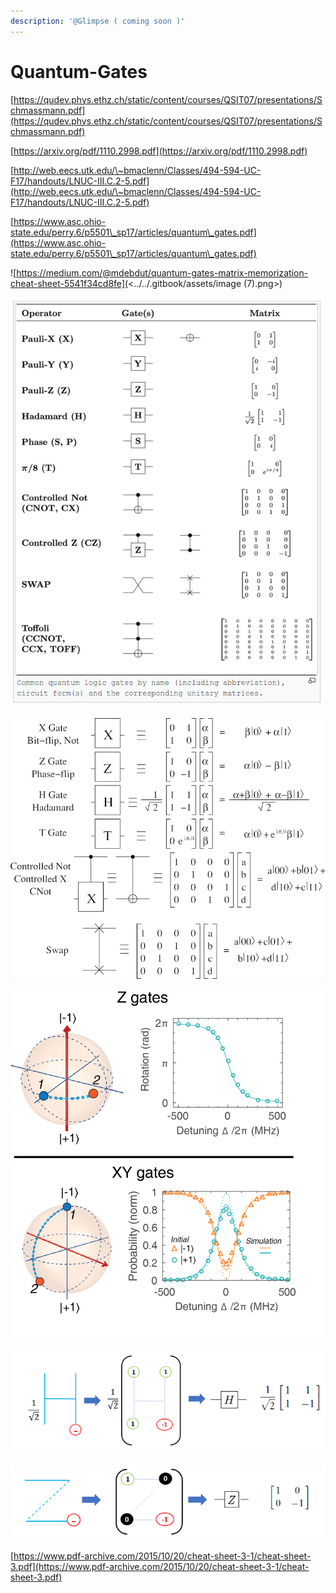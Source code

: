 ```yaml
---
description: '@Glimpse ( coming soon )'
---
```


# Quantum-Gates

[https://qudev.phys.ethz.ch/static/content/courses/QSIT07/presentations/Schmassmann.pdf](https://qudev.phys.ethz.ch/static/content/courses/QSIT07/presentations/Schmassmann.pdf)

[https://arxiv.org/pdf/1110.2998.pdf](https://arxiv.org/pdf/1110.2998.pdf)

[http://web.eecs.utk.edu/\~bmaclenn/Classes/494-594-UC-F17/handouts/LNUC-III.C.2-5.pdf](http://web.eecs.utk.edu/\~bmaclenn/Classes/494-594-UC-F17/handouts/LNUC-III.C.2-5.pdf)

[https://www.asc.ohio-state.edu/perry.6/p5501\_sp17/articles/quantum\_gates.pdf](https://www.asc.ohio-state.edu/perry.6/p5501\_sp17/articles/quantum\_gates.pdf)

![https://medium.com/@mdebdut/quantum-gates-matrix-memorization-cheat-sheet-5541f34cd8fe](<../../.gitbook/assets/image (7).png>)

![](<../../.gitbook/assets/image (9).png>)

![](<../../.gitbook/assets/image (3) (1).png>)

![](<../../.gitbook/assets/image (8).png>)

![](<../../.gitbook/assets/image (4).png>)

![](<../../.gitbook/assets/image (2) (1).png>)

[https://www.pdf-archive.com/2015/10/20/cheat-sheet-3-1/cheat-sheet-3.pdf](https://www.pdf-archive.com/2015/10/20/cheat-sheet-3-1/cheat-sheet-3.pdf)
